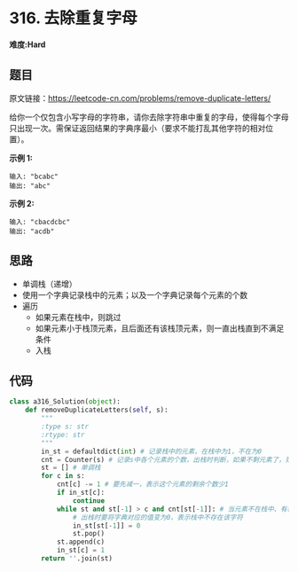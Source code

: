 # 316. 去除重复字母
**难度:Hard**
## 题目
原文链接：https://leetcode-cn.com/problems/remove-duplicate-letters/

给你一个仅包含小写字母的字符串，请你去除字符串中重复的字母，使得每个字母只出现一次。需保证返回结果的字典序最小（要求不能打乱其他字符的相对位置）。

**示例 1:**
```
输入: "bcabc"
输出: "abc"
```
**示例 2:**
```
输入: "cbacdcbc"
输出: "acdb"
```

## 思路
* 单调栈（递增）
* 使用一个字典记录栈中的元素；以及一个字典记录每个元素的个数
* 遍历
  * 如果元素在栈中，则跳过
  * 如果元素小于栈顶元素，且后面还有该栈顶元素，则一直出栈直到不满足条件
  * 入栈

## 代码
```python
class a316_Solution(object):
    def removeDuplicateLetters(self, s):
        """
        :type s: str
        :rtype: str
        """
        in_st = defaultdict(int) # 记录栈中的元素，在栈中为1，不在为0
        cnt = Counter(s) # 记录s中各个元素的个数，出栈时判断，如果不剩元素了，则不能出栈
        st = [] # 单调栈
        for c in s:
            cnt[c] -= 1 # 要先减一，表示这个元素的剩余个数少1
            if in_st[c]:
                continue
            while st and st[-1] > c and cnt[st[-1]]: # 当元素不在栈中、有栈、栈顶元素大于该元素、栈顶元素还有剩余个数：则出栈
                # 出栈时要将字典对应的值变为0，表示栈中不存在该字符
                in_st[st[-1]] = 0
                st.pop()
            st.append(c)
            in_st[c] = 1
        return ''.join(st)
```

